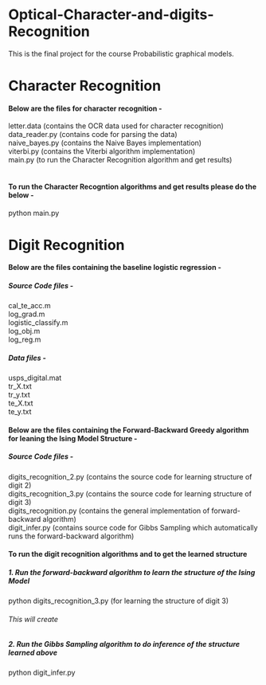 # Optical-Character-and-digits-Recognition
This is the final project for the course Probabilistic graphical models.

# Character Recognition

#### Below are the files for character recognition - <br />
  letter.data  (contains the OCR data used for character recognition) <br />
  data_reader.py (contains code for parsing the data) <br />
  naive_bayes.py (contains the Naive Bayes implementation) <br />
  viterbi.py (contains the Viterbi algorithm implementation) <br />
  main.py (to run the Character Recognition algorithm and get results) <br />
<br />
#### To run the Character Recogntion algorithms and get results please do the below - <br />
  python main.py <br />


# Digit Recognition

#### Below are the files containing the baseline logistic regression -
##### Source Code files -
  cal_te_acc.m <br />
  log_grad.m <br />
  logistic_classify.m <br />
  log_obj.m <br />
  log_reg.m <br />
  
##### Data files -
  usps_digital.mat <br />
  tr_X.txt <br />
  tr_y.txt <br />
  te_X.txt <br />
  te_y.txt <br />
  
#### Below are the files containing the Forward-Backward Greedy algorithm for leaning the Ising Model Structure -
##### Source Code files -
  digits_recognition_2.py  (contains the source code for learning structure of digit 2) <br />
  digits_recognition_3.py  (contains the source code for learning structure of digit 3) <br />
  digits_recognition.py (contains the general implementation of forward-backward algorithm) <br />
  digit_infer.py (contains source code for Gibbs Sampling which automatically runs the forward-backward algorithm)
  
#### To run the digit recognition algorithms and to get the learned structure 
##### 1. Run the forward-backward algorithm to learn the structure of the Ising Model
  python digits_recognition_3.py (for learning the structure of digit 3) <br />
  
  ###### This will create 
  
##### 2. Run the Gibbs Sampling algorithm to do inference of the structure learned above
  python digit_infer.py


  
